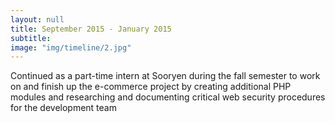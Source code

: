```yaml
---
layout: null
title: September 2015 - January 2015
subtitle:
image: "img/timeline/2.jpg"
---
```

Continued as a part-time intern at Sooryen during the fall semester to work on and finish up the e-commerce project by creating additional PHP modules and researching and documenting critical web security procedures for the development team